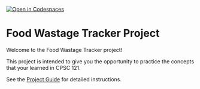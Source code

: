 [![Open in Codespaces](https://classroom.github.com/assets/launch-codespace-7f7980b617ed060a017424585567c406b6ee15c891e84e1186181d67ecf80aa0.svg)](https://classroom.github.com/open-in-codespaces?assignment_repo_id=12819604)
# Food Wastage Tracker Project

Welcome to the Food Wastage Tracker project! 

This project is intended to give you the opportunity to practice the concepts that your learned in CPSC 121.

See the [Project Guide](https://tinyurl.com/cpsc121-f23-project-guide) for detailed instructions.
